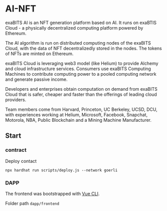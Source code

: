 # AI-NFT

exaBITS AI is an NFT generation platform based on AI. It runs on exaBTIS Cloud - a physically decentralized computing platform powered by Ethereum.

The AI algorithm is run on distributed computing nodes of the exaBITS Cloud, with the data of NFT decentralizedly stored in the nodes. The tokens of NFTs are minted on Ethereum.

exaBITS Cloud is leveraging web3 model (like Helium) to provide Alchemy and cloud infrastructure services. Consumers use exaBITS Computing Machines to contribute computing power to a pooled computing network and generate passive income.

Developers and enterprises obtain computation on demand from exaBITS Cloud that is safer, cheaper and faster than the offerings of leading cloud providers.

Team members come from Harvard, Princeton, UC Berkeley, UCSD, DCU, with experiences working at Helium, Microsoft, Facebook, Snapchat, Motorola, NBA, Public Blockchain and a Mining Machine Manufacturer.

## Start

### contract

Deploy contact

```
npx hardhat run scripts/deploy.js --network goerli
```

### DAPP

The frontend was bootstrapped with [Vue CLI](https://cli.vuejs.org/).

Folder path `dapp/frontend`
